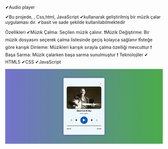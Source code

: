 ✔Audio player

✔Bu projede, , Css,html, JavaScript
✔kullanarak geliştirilmiş bir müzik çalar uygulaması dır. 
✔basit ve sade şekilde kullanilabilmektedir

Özellikleri
✔Müzik Çalma: Seçilen müzik çalınır.
❗Müzik Değiştirme: Bir müzik dosyasını seçerek çalma listesinde geçiş kolayca sağlanır 
❗İsteğe göre karışık Dinleme: Müzikleri karışık sırayla çalma özelliği mevcuttur 
❗ Başa Sarma: Müzik çalarken başa sarma sunulmuştur 
❗ Teknolojiler
✔ HTML5
 ✔CSS
✔JavaScript

![alt text](gifvideosu-ezgif.com-crop.gif)

